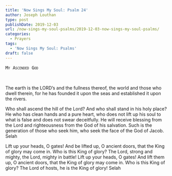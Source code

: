 ```yaml
---
title: 'Now Sings My Soul: Psalm 24'
author: Joseph Louthan
type: post
publishDate: 2019-12-03
url: /now-sings-my-soul-psalms/2019-12-03-now-sings-my-soul-psalms/
categories:
  - Prayers
tags:
  - 'Now Sings My Soul: Psalms'
draft: false
---
```

<pre>
<div style="font-variant: small-caps;">My Ascended God</div>

</pre>

  The earth is the LORD’s and the fullness thereof,
the world and those who dwell therein,
 for he has founded it upon the seas
and established it upon the rivers.
 
  Who shall ascend the hill of the Lord?
And who shall stand in his holy place?
 He who has clean hands and a pure heart,
who does not lift up his soul to what is false
and does not swear deceitfully.
 He will receive blessing from the Lord
and righteousness from the God of his salvation.
 Such is the generation of those who seek him,
who seek the face of the God of Jacob. Selah
 
  Lift up your heads, O gates!
And be lifted up, O ancient doors,
that the King of glory may come in.
 Who is this King of glory?
The Lord, strong and mighty,
the Lord, mighty in battle!
 Lift up your heads, O gates!
And lift them up, O ancient doors,
that the King of glory may come in.
 Who is this King of glory?
The Lord of hosts,
he is the King of glory! Selah
 
 